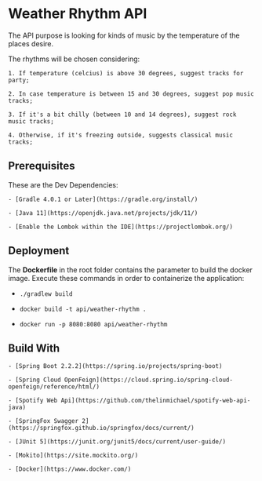 # Weather Rhythm API

The API purpose is looking for kinds of music by the temperature of the places desire.

The rhythms will be chosen considering:

    1. If temperature (celcius) is above 30 degrees, suggest tracks for party;

    2. In case temperature is between 15 and 30 degrees, suggest pop music tracks;

    3. If it's a bit chilly (between 10 and 14 degrees), suggest rock music tracks;

    4. Otherwise, if it's freezing outside, suggests classical music tracks;

## Prerequisites

These are the Dev Dependencies:

    - [Gradle 4.0.1 or Later](https://gradle.org/install/)

    - [Java 11](https://openjdk.java.net/projects/jdk/11/)

    - [Enable the Lombok within the IDE](https://projectlombok.org/)

## Deployment

The **Dockerfile** in the root folder contains the parameter to build the docker image. Execute these commands in order
to containerize the application:

- `./gradlew build`

- `docker build -t api/weather-rhythm .`

- `docker run -p 8080:8080 api/weather-rhythm`

## Build With

    - [Spring Boot 2.2.2](https://spring.io/projects/spring-boot)

    - [Spring Cloud OpenFeign](https://cloud.spring.io/spring-cloud-openfeign/reference/html/)

    - [Spotify Web Api](https://github.com/thelinmichael/spotify-web-api-java)

    - [SpringFox Swagger 2](https://springfox.github.io/springfox/docs/current/)

    - [JUnit 5](https://junit.org/junit5/docs/current/user-guide/)

    - [Mokito](https://site.mockito.org/)

    - [Docker](https://www.docker.com/)
